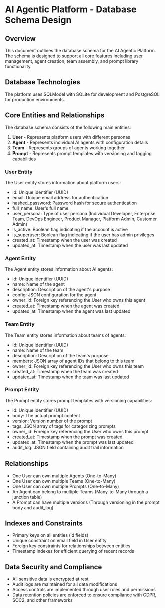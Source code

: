 # AI Agentic Platform - Database Schema Design

## Overview
This document outlines the database schema for the AI Agentic Platform. The schema is designed to support all core features including user management, agent creation, team assembly, and prompt library functionality.

## Database Technologies
The platform uses SQLModel with SQLite for development and PostgreSQL for production environments.

## Core Entities and Relationships

The database schema consists of the following main entities:

1. **User** - Represents platform users with different personas
2. **Agent** - Represents individual AI agents with configuration details
3. **Team** - Represents groups of agents working together
4. **Prompt** - Represents prompt templates with versioning and tagging capabilities

### User Entity

The User entity stores information about platform users:

- id: Unique identifier (UUID)
- email: Unique email address for authentication
- hashed_password: Password hash for secure authentication
- full_name: User's full name
- user_persona: Type of user persona (Individual Developer, Enterprise Team, DevOps Engineer, Product Manager, Platform Admin, Customer Admin)
- is_active: Boolean flag indicating if the account is active
- is_superuser: Boolean flag indicating if the user has admin privileges
- created_at: Timestamp when the user was created
- updated_at: Timestamp when the user was last updated

### Agent Entity

The Agent entity stores information about AI agents:

- id: Unique identifier (UUID)
- name: Name of the agent
- description: Description of the agent's purpose
- config: JSON configuration for the agent
- owner_id: Foreign key referencing the User who owns this agent
- created_at: Timestamp when the agent was created
- updated_at: Timestamp when the agent was last updated

### Team Entity

The Team entity stores information about teams of agents:

- id: Unique identifier (UUID)
- name: Name of the team
- description: Description of the team's purpose
- members: JSON array of agent IDs that belong to this team
- owner_id: Foreign key referencing the User who owns this team
- created_at: Timestamp when the team was created
- updated_at: Timestamp when the team was last updated

### Prompt Entity

The Prompt entity stores prompt templates with versioning capabilities:

- id: Unique identifier (UUID)
- body: The actual prompt content
- version: Version number of the prompt
- tags: JSON array of tags for categorizing prompts
- owner_id: Foreign key referencing the User who owns this prompt
- created_at: Timestamp when the prompt was created
- updated_at: Timestamp when the prompt was last updated
- audit_log: JSON field containing audit trail information

## Relationships

- One User can own multiple Agents (One-to-Many)
- One User can own multiple Teams (One-to-Many)
- One User can own multiple Prompts (One-to-Many)
- An Agent can belong to multiple Teams (Many-to-Many through a junction table)
- A Prompt can have multiple versions (Through versioning in the prompt body and audit_log)

## Indexes and Constraints

- Primary keys on all entities (id fields)
- Unique constraint on email field in User entity
- Foreign key constraints for relationships between entities
- Timestamp indexes for efficient querying of recent records

## Data Security and Compliance

- All sensitive data is encrypted at rest
- Audit logs are maintained for all data modifications
- Access controls are implemented through user roles and permissions
- Data retention policies are enforced to ensure compliance with GDPR, SOC2, and other frameworks
